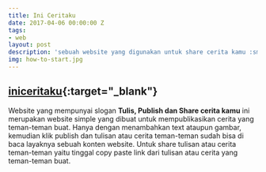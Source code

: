 ```yaml
---
title: Ini Ceritaku
date: 2017-04-06 00:00:00 Z
tags:
- web
layout: post
description: 'sebuah website yang digunakan untuk share cerita kamu :smile:'
img: how-to-start.jpg
---
```


## [iniceritaku](https://www.iniceritaku.ga/){:target="_blank"}

Website yang mempunyai slogan **Tulis, Publish dan Share cerita kamu** ini merupakan website simple yang dibuat untuk mempublikasikan cerita yang teman-teman buat.
Hanya dengan menambahkan text ataupun gambar, kemudian klik publish dan tulisan atau cerita teman-teman sudah bisa di baca layaknya sebuah konten website.
Untuk share tulisan atau cerita teman-teman yaitu tinggal copy paste link dari tulisan atau cerita yang teman-teman buat.